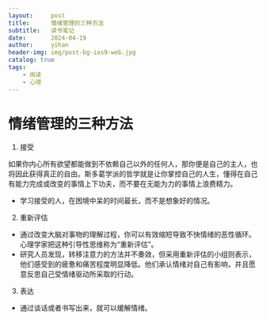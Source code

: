 ```yaml
---
layout:     post
title:      情绪管理的三种方法
subtitle:   读书笔记
date:       2024-04-19
author:     yihan
header-img: img/post-bg-ios9-web.jpg
catalog: true
tags:
    - 阅读
    - 心得
---
```

# 情绪管理的三种方法

1. 接受

如果你内心所有欲望都能做到不依赖自己以外的任何人，那你便是自己的主人，也将因此获得真正的自由。斯多葛学派的哲学就是让你掌控自己的人生，懂得在自己有能力完成或改变的事情上下功夫，而不要在无能为力的事情上浪费精力。

- 学习接受的人，在困境中呆的时间最长，而不是想象好的情况。

2. 重新评估

- 通过改变大脑对事物的理解过程，你可以有效缩短导致不快情绪的恶性循环。心理学家把这种引导性思维称为“重新评估”。
- 研究人员发现，转移注意力的方法并不奏效，但采用重新评估的小组则表示，他们感受到的疲惫和痛苦程度明显降低。他们承认情绪对自己有影响，并且愿意反思自己受情绪驱动所采取的行动。

3. 表达
- 通过谈话或者书写出来，就可以缓解情绪。
